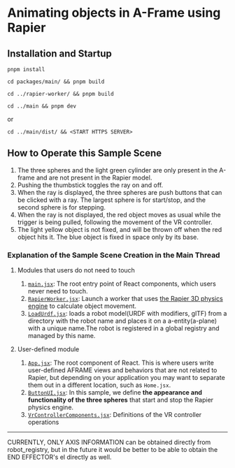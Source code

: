 # Animating objects in A-Frame using Rapier

## Installation and Startup
```
pnpm install
```
```
cd packages/main/ && pnpm build
```
```
cd ../rapier-worker/ && pnpm build
```
```
cd ../main && pnpm dev
```
or
```
cd ../main/dist/ && <START HTTPS SERVER>
```
## How to Operate this Sample Scene

1. The three spheres and the light green cylinder are only present
   in the A-frame and are not present in the Rapier model.
2. Pushing the thumbstick toggles the ray on and off.
3. When the ray is displayed, the three spheres are push buttons
   that can be clicked with a ray. The largest sphere is for start/stop,
   and the second sphere is for stepping.
4. When the ray is not displayed, the red object moves as usual while
   the trigger is being pulled, following the movement of the VR controller.
5. The light yellow object is not fixed, and will be thrown off when
   the red object hits it. The blue object is fixed in space only by its base.

### Explanation of the Sample Scene Creation in the Main Thread

1. Modules that users do not need to touch  
   1. [`main.jsx`](packages/main/src/main.jsx): 
	  The root entry point of React components, which users never need to touch.
   2. [`RapierWorker.jsx`](packages/main/src/RapierWorker.jsx):
	  Launch a worker that uses [the Rapier 3D physics engine](https://rapier.rs/) to
	  calculate object movement.
   3. [`LoadUrdf.jsx`](packages/main/src/LoadUrdf.jsx):
      loads a robot model(URDF with modifiers, glTF) from a directory
      with the robot name and places it on a a-entity(a-plane) with a unique
      name.The robot is registered in a global registry and managed
      by this name.

2. User-defined module  
   1. [`App.jsx`](packages/main/src/App.jsx): 
	  The root component of React. This is where users write
	  user-defined AFRAME views and behaviors that are not related to Rapier,
	  but depending on your application you may want to separate them
	  out in a different location, such as `Home.jsx`.
   2. [`ButtonUI.jsx`](packages/main/src/ButtonUI.jsx): 
	  In this sample, we define **the appearance and functionality of
	  the three spheres** that start and stop the Rapier physics engine.
   2. [`VrControllerComponents.jsx`](packages/main/src/VrControllerComponents.jsx):
      Definitions of the VR controller operations

********************************  
CURRENTLY, ONLY AXIS INFORMATION can be obtained directly from robot_registry,
but in the future it would be better to be able to obtain
the END EFFECTOR's el directly as well.
